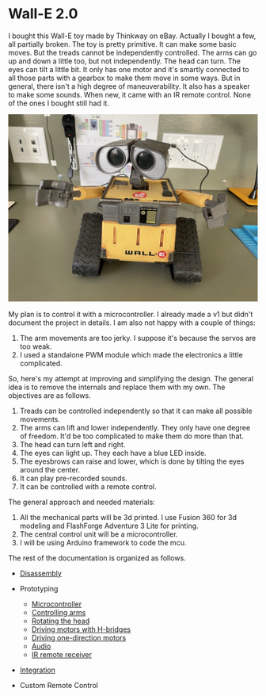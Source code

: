 # Wall-E 2.0

I bought this Wall-E toy made by Thinkway on eBay. Actually I bought a few, all partially  broken. The toy is pretty primitive. It can make some basic moves. But the treads cannot be independently controlled. The arms can go up and down a little too, but not independently. The head can turn. The eyes can tilt a little bit. It only has one motor and it's smartly connected to all those parts with a gearbox to make them move in some ways. But in general, there isn't a high degree of maneuverability. It also has a speaker to make some sounds. When new, it came with an IR remote control. None of the ones I bought still had it.

![wall-e](./media/IMG_0779.jpeg)

My plan is to control it with a microcontroller. I already made a v1 but didn't document the project in details. I am also not happy with a couple of things:

1. The arm movements are too jerky. I suppose it's because the servos are too weak.
1. I used a standalone PWM module which made the electronics a little complicated.

So, here's my attempt at improving and simplifying the design. The general idea is to remove the internals and replace them with my own. The objectives are as follows.

1. Treads can be controlled independently so that it can make all possible movements.
1. The arms can lift and lower independently. They only have one degree of freedom. It'd be too complicated to make them do more than that.
1. The head can turn left and right.
1. The eyes can light up. They each have a blue LED inside.
1. The eyesbrows can raise and lower, which is done by tilting the eyes around the center.
1. It can play pre-recorded sounds.
1. It can be controlled with a remote control.

The general approach and needed materials:
1. All the mechanical parts will be 3d printed. I use Fusion 360 for 3d modeling and FlashForge Adventure 3 Lite for printing.
1. The central control unit will be a microcontroller.
1. I will be using Arduino framework to code the mcu.

The rest of the documentation is organized as follows.

* [Disassembly](disassembly.md)
* Prototyping
  - [Microcontroller](mcu.md)
  - [Controlling arms](arm.md)
  - [Rotating the head](head_rotation.md)
  - [Driving motors with H-bridges](hbridge.md)
  - [Driving one-direction motors](motor.md)
  - [Audio](audio.md)
  - [IR remote receiver](remote_receiver.md)

* [Integration](integration.md)

* Custom Remote Control